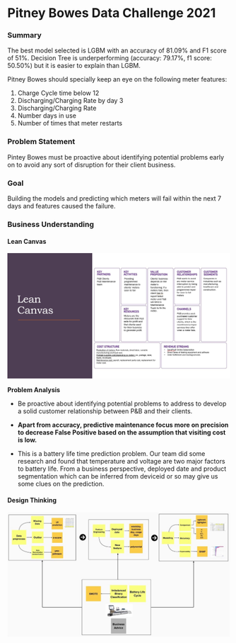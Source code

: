 # Pitney Bowes Data Challenge 2021

### Summary
The best model selected is LGBM with an accuracy of 81.09% and F1 score of 51%. Decision Tree is underperforming (accuracy: 79.17%, f1 score: 50.50%) but it is easier to explain than LGBM.

Pitney Bowes should specially keep an eye on the following meter features:

1. Charge Cycle time below 12
2. Discharging/Charging Rate by day 3
3. Discharging/Charging Rate
4. Number days in use
5. Number of times that meter restarts

### Problem Statement
Pintey Bowes must be proactive about identifying potential problems early on to avoid any sort of disruption for their client business.
### Goal
Building the models and predicting which meters will fail within the next 7 days and features caused the failure.

### Business Understanding
#### Lean Canvas
![Alt text](https://github.com/jinote/pitney_bowes_data_science_project/blob/main/lean-canvas.png)

**Problem Analysis**
- Be proactive about identifying potential problems to address to develop a solid customer relationship between P&B and their clients.

- **Apart from accuracy, predictive maintenance focus more on precision to decrease False Positive based on the assumption that visiting cost is low.**
- This is a battery life time prediction problem. Our team did some research and found that temperature and voltage are two major factors to battery life. From a business perspective, deployed date and product segmentation which can be inferred from deviceid or so may give us some clues on the prediction.


#### Design Thinking
![Alt text](https://github.com/jinote/pitney_bowes_data_science_project/blob/main/design-thinking.jpg)

